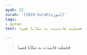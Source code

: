 ```yaml
---
ayah: 22
surah: '[[019-Surah|سورة]]'
tags:
- quran
text: فحملته فانتبذت به مكانا قصيا

---
```

> فحملته فانتبذت به مكانا قصيا
